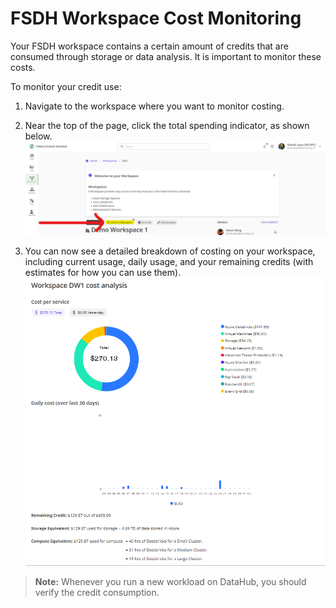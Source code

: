 # FSDH Workspace Cost Monitoring

Your FSDH workspace contains a certain amount of credits that are consumed through storage or data analysis. It is important to monitor these costs.

To monitor your credit use:

1. Navigate to the workspace where you want to monitor costing.

1. Near the top of the page, click the total spending indicator, as shown below.
    ![Total Spending link on DataHub](./img/access_costing.png)

1. You can now see a detailed breakdown of costing on your workspace, including current usage, daily usage, and your remaining credits (with estimates for how you can use them).
    ![Costing Analysis Page](./img/costing_page.png)

> **Note:** Whenever you run a new workload on DataHub, you should verify the credit consumption.